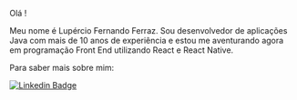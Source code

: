 Olá !

Meu nome é Lupércio Fernando Ferraz. Sou desenvolvedor de aplicações Java com mais de 10 anos de experiência e estou me aventurando agora em programação Front End utilizando React e React Native. 

Para saber mais sobre mim:

[![Linkedin Badge](https://img.shields.io/badge/-LinkedIn-blue?style=flat-square&logo=Linkedin&logoColor=white&link=https://www.linkedin.com/in/lupercio-f-ferraz-8b487a16a)](https://www.linkedin.com/in/lupercio-f-ferraz-8b487a16a)
